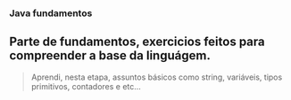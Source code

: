 ### Java fundamentos
## Parte de fundamentos, exercicios feitos para compreender a base da linguágem.

> Aprendi, nesta etapa, assuntos básicos como string, variáveis, tipos primitivos, contadores e etc...
